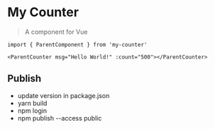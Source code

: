 # My Counter

> A component for Vue

```
import { ParentComponent } from 'my-counter'

<ParentCounter msg="Hello World!" :count="500"></ParentCounter>
```


## Publish

- update version in package.json
- yarn build
- npm login
- npm publish --access public